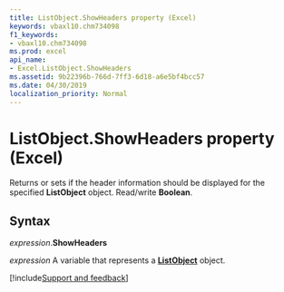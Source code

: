 ```yaml
---
title: ListObject.ShowHeaders property (Excel)
keywords: vbaxl10.chm734098
f1_keywords:
- vbaxl10.chm734098
ms.prod: excel
api_name:
- Excel.ListObject.ShowHeaders
ms.assetid: 9b22396b-766d-7ff3-6d18-a6e5bf4bcc57
ms.date: 04/30/2019
localization_priority: Normal
---
```



# ListObject.ShowHeaders property (Excel)

Returns or sets if the header information should be displayed for the specified **ListObject** object. Read/write **Boolean**.


## Syntax

_expression_.**ShowHeaders**

_expression_ A variable that represents a **[ListObject](Excel.ListObject.md)** object.




[!include[Support and feedback](~/includes/feedback-boilerplate.md)]